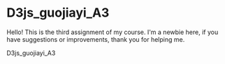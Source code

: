 D3js_guojiayi_A3
================

Hello! This is the third assignment of my course. I'm a newbie here, if you have suggestions or improvements, thank you for helping me.

D3js_guojiayi_A3
